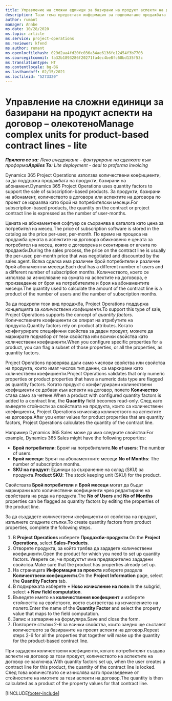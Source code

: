 ```yaml
---
title: Управление на сложни единици за базирани на продукт аспекти на договор – олекотено
description: Тази тема предоставя информация за подпомагане продажбата на продукти, базирани на абонамент.
author: rumant
manager: Annbe
ms.date: 10/28/2020
ms.topic: article
ms.service: project-operations
ms.reviewer: kfend
ms.author: rumant
ms.openlocfilehash: 029d2aa4fd20fc036a34ae6136fe12454f3b7703
ms.sourcegitcommit: fa32b1893286f20271fa4ec4be8fc68bd135f53c
ms.translationtype: HT
ms.contentlocale: bg-BG
ms.lasthandoff: 02/15/2021
ms.locfileid: "5273320"
---
```

# <a name="manage-complex-units-for-product-based-contract-lines---lite"></a><span data-ttu-id="45808-103">Управление на сложни единици за базирани на продукт аспекти на договор – олекотено</span><span class="sxs-lookup"><span data-stu-id="45808-103">Manage complex units for product-based contract lines - lite</span></span>

<span data-ttu-id="45808-104">_**Прилага се за:** Леко внедряване – фактуриране на сделката към проформа_</span><span class="sxs-lookup"><span data-stu-id="45808-104">_**Applies To:** Lite deployment - deal to proforma invoicing_</span></span>

<span data-ttu-id="45808-105">Dynamics 365 Project Operations използва количествени коефициенти, за да поддържа продажбата на продукти, базирани на абонамент.</span><span class="sxs-lookup"><span data-stu-id="45808-105">Dynamics 365 Project Operations uses quantity factors to support the sale of subscription-based products.</span></span> <span data-ttu-id="45808-106">За продукти, базирани на абонамент, количеството в договора или аспектите на договора по проект се изразява като брой на потребителски месеци.</span><span class="sxs-lookup"><span data-stu-id="45808-106">For subscription-based products, the quantity on the contract or project contract line is expressed as the number of user-months.</span></span>

<span data-ttu-id="45808-107">Цената на абонаментния софтуер се съхранява в каталога като цена за потребител на месец.</span><span class="sxs-lookup"><span data-stu-id="45808-107">The price of subscription software is stored in the catalog as the price per-user, per-month.</span></span> <span data-ttu-id="45808-108">По време на процеса на продажба цената в аспектите на договора обикновено е цената за потребител на месец, която е договорена и сконтирана от агента по продажби.</span><span class="sxs-lookup"><span data-stu-id="45808-108">During the sales process, the price on the contract line is usually the per-user, per-month price that was negotiated and discounted by the sales agent.</span></span> <span data-ttu-id="45808-109">Всяка сделка има различен брой потребители и различен брой абонаментни месеци.</span><span class="sxs-lookup"><span data-stu-id="45808-109">Each deal has a different number of users and a different number of subscription months.</span></span> <span data-ttu-id="45808-110">Количеството, което се използва за изчисляване на сумата на аспектите на договора, е произведение от броя на потребителите и броя на абонаментите месеци.</span><span class="sxs-lookup"><span data-stu-id="45808-110">The quantity used to calculate the amount of the contract line is a product of the number of users and the number of subscription months.</span></span>

<span data-ttu-id="45808-111">За да подкрепи този вид продажба, Project Operations поддържа концепцията за *количествени коефициенти*.</span><span class="sxs-lookup"><span data-stu-id="45808-111">To support this type of sale, Project Operations supports the concept of *quantity factors*.</span></span> <span data-ttu-id="45808-112">Количествените коефициенти се опират на атрибутите на продукта.</span><span class="sxs-lookup"><span data-stu-id="45808-112">Quantity factors rely on product attributes.</span></span> <span data-ttu-id="45808-113">Когато конфигурирате специфични свойства за даден продукт, можете да маркирате поднабор от тези свойства или всички свойства като количествени коефициенти.</span><span class="sxs-lookup"><span data-stu-id="45808-113">When you configure specific properties for a product, you can flag a subset of those properties, or all the properties, as quantity factors.</span></span>

<span data-ttu-id="45808-114">Project Operations проверява дали само числови свойства или свойства на продукта, които имат числов тип данни, са маркирани като количествени коефициенти.</span><span class="sxs-lookup"><span data-stu-id="45808-114">Project Operations validates that only numeric properties or product properties that have a numeric data type are flagged as quantity factors.</span></span> <span data-ttu-id="45808-115">Когато продукт с конфигурирани количествени коефициенти се добави към аспекти на договор, полето **Количество** става само за четене.</span><span class="sxs-lookup"><span data-stu-id="45808-115">When a product with configured quantity factors is added to a contract line, the **Quantity** field  becomes read-only.</span></span> <span data-ttu-id="45808-116">След като въведете стойности за свойствата на продукта, които са количествени коефициенти, Project Operations изчислява количеството на аспектите на договора.</span><span class="sxs-lookup"><span data-stu-id="45808-116">After you enter values for product properties that are quantity factors, Project Operations calculates the quantity of the contract line.</span></span>

<span data-ttu-id="45808-117">Например Dynamics 365 Sales може да има следните свойства:</span><span class="sxs-lookup"><span data-stu-id="45808-117">For example, Dynamics 365 Sales might have the following properties:</span></span>

- <span data-ttu-id="45808-118">**Брой потребители**: Броят на потребителите.</span><span class="sxs-lookup"><span data-stu-id="45808-118">**No of users**: The number of users.</span></span>
- <span data-ttu-id="45808-119">**Брой месеци**: Броят на абонаментните месеци.</span><span class="sxs-lookup"><span data-stu-id="45808-119">**No of Months**: The number of subscription months.</span></span>
- <span data-ttu-id="45808-120">**SKU на продукт**: Единици за съхранение на склад (SKU) за продукта.</span><span class="sxs-lookup"><span data-stu-id="45808-120">**Product SKU**: The stock keeping unit (SKU) for the product.</span></span>

<span data-ttu-id="45808-121">Свойствата **Брой потребители** и **Брой месеци** могат да бъдат маркирани като количествени коефициенти чрез редактиране на свойствата на реда на продукта.</span><span class="sxs-lookup"><span data-stu-id="45808-121">The **No of Users** and **No of Months** properties can be flagged as quantity factors by editing the properties of the product line.</span></span>

<span data-ttu-id="45808-122">За да създадете количествени коефициенти от свойства на продукт, изпълнете следните стъпки.</span><span class="sxs-lookup"><span data-stu-id="45808-122">To create quantity factors from product properties, complete the following steps.</span></span>

1. <span data-ttu-id="45808-123">В **Project Operations** изберете **Продажби-продукти**.</span><span class="sxs-lookup"><span data-stu-id="45808-123">On the **Project Operations**, select **Sales-Products**.</span></span>
2. <span data-ttu-id="45808-124">Отворете продукта, за който трябва да зададете количествени коефициенти.</span><span class="sxs-lookup"><span data-stu-id="45808-124">Open the product for which you need to set up quantity factors.</span></span> <span data-ttu-id="45808-125">Уверете се, че продуктът има предварително зададени свойства.</span><span class="sxs-lookup"><span data-stu-id="45808-125">Make sure that the product has properties already set up.</span></span>
3. <span data-ttu-id="45808-126">На страницата **Информация за проекта** изберете раздела **Количествени коефициенти**.</span><span class="sxs-lookup"><span data-stu-id="45808-126">On the **Project Information** page, select the **Quantity Factors** tab.</span></span>
4. <span data-ttu-id="45808-127">В подмрежата изберете **+ Ново изчисление на поле**.</span><span class="sxs-lookup"><span data-stu-id="45808-127">In the subgrid, select **+ New field computation**.</span></span>
5. <span data-ttu-id="45808-128">Въведете името на **количествения коефициент** и изберете стойността на свойството, което съответства на изчислението на полето.</span><span class="sxs-lookup"><span data-stu-id="45808-128">Enter the name of the **Quantity Factor** and select the property value that maps to the field computation.</span></span>
6. <span data-ttu-id="45808-129">Запис и затваряне на формуляра.</span><span class="sxs-lookup"><span data-stu-id="45808-129">Save and close the form.</span></span>
7. <span data-ttu-id="45808-130">Повторете стъпки 2-6 за всички свойства, които заедно ще съставят количеството за базираните на проект аспекти на договор.</span><span class="sxs-lookup"><span data-stu-id="45808-130">Repeat steps 2-6 for all the properties that together will make up the quantity for the product-based contract line.</span></span>

<span data-ttu-id="45808-131">При зададени количествени коефициенти, когато потребителят създава аспекти на договор за този продукт, количеството на аспектите на договор се заключва.</span><span class="sxs-lookup"><span data-stu-id="45808-131">With quantity factors set up, when the user creates a contract line for this product, the quantity of the contract line is locked.</span></span> <span data-ttu-id="45808-132">След това количеството се изчислява като произведение от стойностите на имотите за тези аспекти на договор.</span><span class="sxs-lookup"><span data-stu-id="45808-132">The quantity is then calculated as a product of the property values for that contract line.</span></span>


[!INCLUDE[footer-include](../../includes/footer-banner.md)]